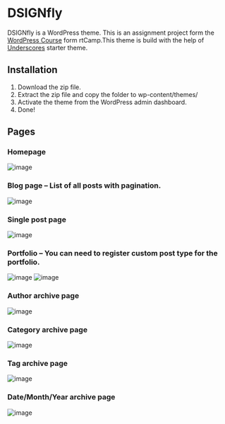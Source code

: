 # DSIGNfly
DSIGNfly is a WordPress theme. This is an assignment project form the [WordPress Course](https://learn.rtcamp.com/courses/wordpress-development/) form rtCamp.This theme is build with the help of [Underscores](https://underscores.me/) starter theme.

## Installation
1. Download the zip file.
2. Extract the zip file and copy the folder to wp-content/themes/
3. Activate the theme from the WordPress admin dashboard.
4. Done!

## Pages
    
### Homepage
![image](https://github.com/Sukhendu2002/DSIGNfly/assets/76804228/edfb2ba4-e8a6-4b83-8edc-8e727445057c)
### Blog page – List of all posts with pagination.
![image](https://github.com/Sukhendu2002/DSIGNfly/assets/76804228/511d2d93-709b-419c-917b-6a9e83a7c887)
### Single post page
![image](https://github.com/Sukhendu2002/DSIGNfly/assets/76804228/4ee58118-9315-42fe-b39d-f60c99b82ae8)
### Portfolio – You can need to register custom post type for the portfolio.
![image](https://github.com/Sukhendu2002/DSIGNfly/assets/76804228/7cf2e445-824a-453f-b87c-21a1895016f8)
![image](https://github.com/Sukhendu2002/DSIGNfly/assets/76804228/d672251c-186b-4a1e-9ed4-acec2db91f5b)
### Author archive page
![image](https://github.com/Sukhendu2002/DSIGNfly/assets/76804228/a22cfd6a-3a78-411a-873e-5d29a10f9aaa)
### Category archive page
![image](https://github.com/Sukhendu2002/DSIGNfly/assets/76804228/d97aa00f-f26a-42e3-957d-5fbbe4ac04ec)
### Tag archive page
![image](https://github.com/Sukhendu2002/DSIGNfly/assets/76804228/a5d1b80e-3ea1-458b-8a50-c92066dbde4a)
### Date/Month/Year archive page
![image](https://github.com/Sukhendu2002/DSIGNfly/assets/76804228/cea47847-5fda-42b5-a096-018c7beeb6d2)
